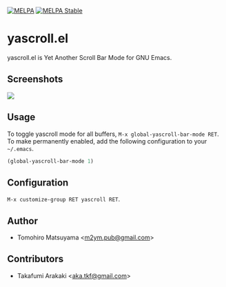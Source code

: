 [![MELPA](https://melpa.org/packages/yascroll-badge.svg)](https://melpa.org/#/yascroll)
[![MELPA Stable](https://stable.melpa.org/packages/yascroll-badge.svg)](https://stable.melpa.org/#/yascroll)

# yascroll.el

yascroll.el is Yet Another Scroll Bar Mode for GNU Emacs.

## Screenshots

![](https://raw.githubusercontent.com/m2ym/yascroll-el/master/etc/images/yascroll.png)

## Usage

To toggle yascroll mode for all buffers, `M-x
global-yascroll-bar-mode RET`. To make permanently enabled, add the
following configuration to your `~/.emacs`.

```el
(global-yascroll-bar-mode 1)
```

## Configuration

`M-x customize-group RET yascroll RET`.

## Author

* Tomohiro Matsuyama <<m2ym.pub@gmail.com>>

## Contributors

* Takafumi Arakaki <<aka.tkf@gmail.com>>
